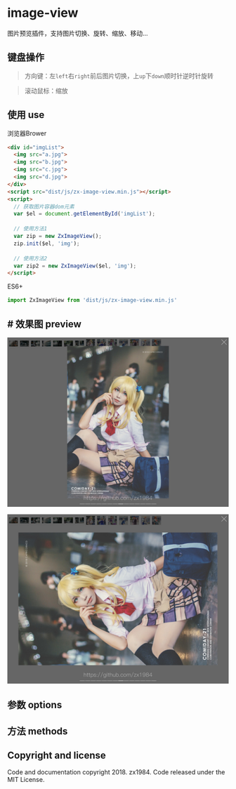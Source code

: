 # image-view

图片预览插件，支持图片切换、旋转、缩放、移动...

## 键盘操作

> 方向键：左`left`右`right`前后图片切换，上`up`下`down`顺时针逆时针旋转

> 滚动鼠标：缩放

## 使用 use

浏览器Brower

```html
<div id="imgList">
  <img src="a.jpg">
  <img src="b.jpg">
  <img src="c.jpg">
  <img src="d.jpg">
</div>
<script src="dist/js/zx-image-view.min.js"></script>
<script>
  // 获取图片容器dom元素
  var $el = document.getElementById('imgList');

  // 使用方法1
  var zip = new ZxImageView();
  zip.init($el, 'img');

  // 使用方法2
  var zip2 = new ZxImageView($el, 'img');
</script>
```

ES6+
```javascript
import ZxImageView from 'dist/js/zx-image-view.min.js'
```

## # 效果图 preview

![image-view](resource/view-1.jpg)

![image-view](resource/view-2.jpg)

## 参数 options


## 方法 methods

## Copyright and license

Code and documentation copyright 2018. zx1984. Code released under the MIT License.
